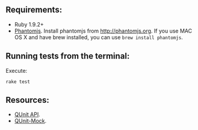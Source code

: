## Requirements:

* Ruby 1.9.2+
* [Phantomjs](http://phantomjs.org). Install phantomjs from <http://phantomjs.org>.
  If you use MAC OS X and have brew installed, you can use `brew install phantomjs`. 

## Running tests from the terminal:

Execute:

    rake test

## Resources:

* [QUnit API](http://qunitjs.com/api.html).
* [QUnit-Mock](https://github.com/bitzesty/qunit-mock).
